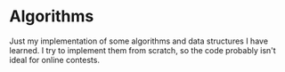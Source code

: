 # Algorithms
Just my implementation of some algorithms and data structures I have learned. I try to implement them from scratch, so the code probably isn't ideal for online contests.
